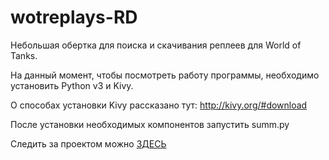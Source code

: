 # wotreplays-RD
Небольшая обертка для поиска и скачивания реплеев для World of Tanks. 

На данный момент, чтобы посмотреть работу программы, необходимо
установить Python v3 и   Kivy.

О способах установки Kivy рассказано тут:
http://kivy.org/#download

После установки необходимых   компонентов запустить summ.py

Следить за проектом можно [ЗДЕСЬ](http://vk.com/ololocode)
